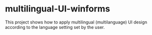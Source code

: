 # multilingual-UI-winforms
This project shows how to apply multilingual (multilanguage) UI design according to the language setting set by the user.
